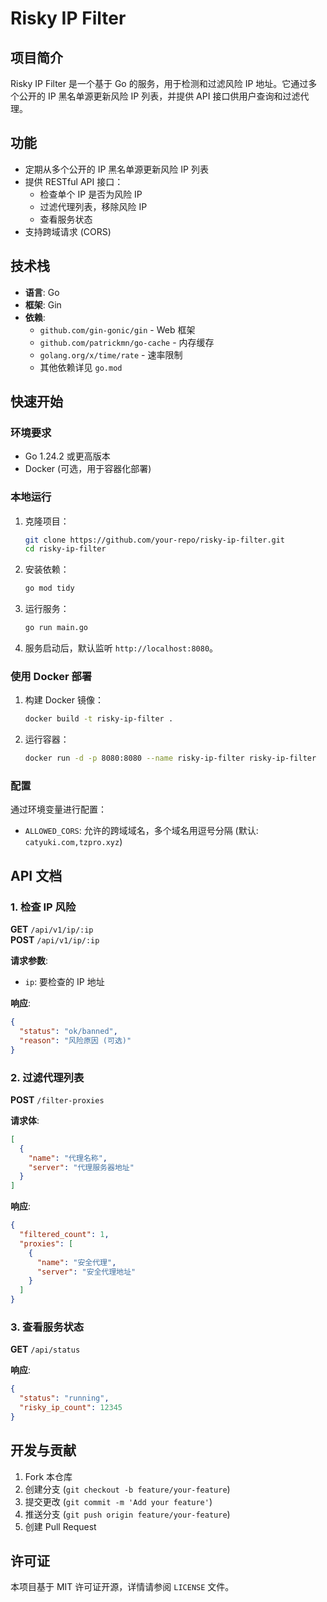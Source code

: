 # Risky IP Filter

## 项目简介
Risky IP Filter 是一个基于 Go 的服务，用于检测和过滤风险 IP 地址。它通过多个公开的 IP 黑名单源更新风险 IP 列表，并提供 API 接口供用户查询和过滤代理。

## 功能
- 定期从多个公开的 IP 黑名单源更新风险 IP 列表
- 提供 RESTful API 接口：
    - 检查单个 IP 是否为风险 IP
    - 过滤代理列表，移除风险 IP
    - 查看服务状态
- 支持跨域请求 (CORS)

[//]: # (- 支持速率限制 &#40;Rate Limiting&#41;)

## 技术栈
- **语言**: Go
- **框架**: Gin
- **依赖**:
    - `github.com/gin-gonic/gin` - Web 框架
    - `github.com/patrickmn/go-cache` - 内存缓存
    - `golang.org/x/time/rate` - 速率限制
    - 其他依赖详见 `go.mod`

## 快速开始

### 环境要求
- Go 1.24.2 或更高版本
- Docker (可选，用于容器化部署)

### 本地运行
1. 克隆项目：
   ```bash
   git clone https://github.com/your-repo/risky-ip-filter.git
   cd risky-ip-filter
   ```

2. 安装依赖：
   ```bash
   go mod tidy
   ```

3. 运行服务：
   ```bash
   go run main.go
   ```

4. 服务启动后，默认监听 `http://localhost:8080`。

### 使用 Docker 部署
1. 构建 Docker 镜像：
   ```bash
   docker build -t risky-ip-filter .
   ```

2. 运行容器：
   ```bash
   docker run -d -p 8080:8080 --name risky-ip-filter risky-ip-filter
   ```

### 配置
通过环境变量进行配置：
- `ALLOWED_CORS`: 允许的跨域域名，多个域名用逗号分隔 (默认: `catyuki.com,tzpro.xyz`)

## API 文档

### 1. 检查 IP 风险
**GET** `/api/v1/ip/:ip`  
**POST** `/api/v1/ip/:ip`

**请求参数**:
- `ip`: 要检查的 IP 地址

**响应**:
```json
{
  "status": "ok/banned",
  "reason": "风险原因 (可选)"
}
```

### 2. 过滤代理列表
**POST** `/filter-proxies`

**请求体**:
```json
[
  {
    "name": "代理名称",
    "server": "代理服务器地址"
  }
]
```

**响应**:
```json
{
  "filtered_count": 1,
  "proxies": [
    {
      "name": "安全代理",
      "server": "安全代理地址"
    }
  ]
}
```

### 3. 查看服务状态
**GET** `/api/status`

**响应**:
```json
{
  "status": "running",
  "risky_ip_count": 12345
}
```

## 开发与贡献
1. Fork 本仓库
2. 创建分支 (`git checkout -b feature/your-feature`)
3. 提交更改 (`git commit -m 'Add your feature'`)
4. 推送分支 (`git push origin feature/your-feature`)
5. 创建 Pull Request

## 许可证
本项目基于 MIT 许可证开源，详情请参阅 `LICENSE` 文件。